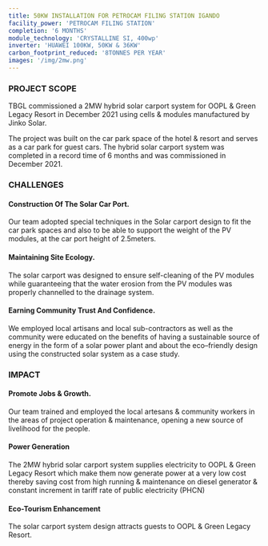 ```yaml
---
title: 50KW INSTALLATION FOR PETROCAM FILING STATION IGANDO
facility_power: 'PETROCAM FILING STATION'
completion: '6 MONTHS'
module_technology: 'CRYSTALLINE SI, 400wp'
inverter: 'HUAWEI 100KW, 50KW & 36KW'
carbon_footprint_reduced: '8TONNES PER YEAR'
images: '/img/2mw.png'
---
```


  ### PROJECT SCOPE

  TBGL commissioned a 2MW hybrid solar carport system for OOPL & Green Legacy Resort in December 2021 using cells & modules manufactured by Jinko Solar. 
  
  The project was built on the car park space of the hotel & resort and serves as a car park for guest cars. 
  The hybrid solar carport system was completed in a record time of 6 months and was commissioned in December 2021.

  ### CHALLENGES

  #### Construction Of The Solar Car Port.  

  Our team adopted special techniques in the Solar carport design to fit the car park spaces and also to be able to support the weight of the PV modules, at the car port height of 2.5meters. 

  #### Maintaining Site Ecology. 

  The solar carport was designed to ensure self-cleaning of the PV modules while guaranteeing that the water erosion from the PV modules was properly channelled to the drainage system. 

  #### Earning Community Trust And Confidence. 

  We employed local artisans and local sub-contractors as well as the community were educated on the benefits of having a sustainable source of energy in the form of a solar power plant and about the eco–friendly design using the constructed solar system as a case study.

  ### IMPACT

  #### Promote Jobs & Growth. 

  Our team trained and employed the local artesans & community workers in the areas of project operation & maintenance, opening a new source of livelihood for the people. 
  
  #### Power Generation

  The 2MW hybrid solar carport system supplies electricity to OOPL & Green Legacy Resort which make them now generate power at a very low cost thereby saving cost from high running & maintenance on diesel generator & constant increment in tariff rate of public electricity (PHCN)
  
  #### Eco-Tourism Enhancement
  
  The solar carport system design attracts guests to OOPL & Green Legacy Resort.